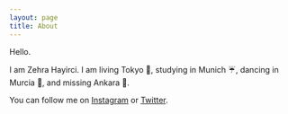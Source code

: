 ```yaml
---
layout: page
title: About
---
```


Hello.

I am Zehra Hayirci. I am living Tokyo 🌸, studying in Munich ☔, dancing in Murcia 💃, and missing Ankara 🍁.

You can follow me on [Instagram](https://www.instagram.com/tokyoda100gun/) or [Twitter](https://twitter.com/zehayirci).
